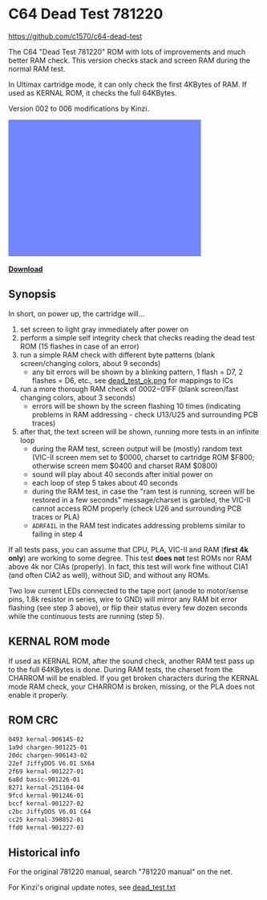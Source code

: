 # C64 Dead Test 781220
https://github.com/c1570/c64-dead-test

The C64 "Dead Test 781220" ROM with lots of improvements and much better RAM check.
This version checks stack and screen RAM during the normal RAM test.

In Ultimax cartridge mode, it can only check the first 4KBytes of RAM.
If used as KERNAL ROM, it checks the full 64KBytes.

Version 002 to 006 modifications by Kinzi.

![Passing a test run](/dead_test.gif)

**[Download](https://github.com/c1570/c64-dead-test/raw/refs/heads/main/dead_test.bin)**

## Synopsis

In short, on power up, the cartridge will...
1. set screen to light gray immediately after power on
2. perform a simple self integrity check that checks reading the dead test ROM (15 flashes in case of an error)
3. run a simple RAM check with different byte patterns (blank screen/changing colors, about 9 seconds)
   - any bit errors will be shown by a blinking pattern, 1 flash = D7, 2 flashes = D6, etc., see [dead_test_ok.png](/dead_test_ok.png) for mappings to ICs
4. run a more thorough RAM check of $0002-$01FF (blank screen/fast changing colors, about 3 seconds)
   - errors will be shown by the screen flashing 10 times (indicating problems in RAM addressing - check U13/U25 and surrounding PCB traces)
5. after that, the text screen will be shown, running more tests in an infinite loop
   - during the RAM test, screen output will be (mostly) random text (VIC-II screen mem set to $0000, charset to cartridge ROM $F800; otherwise screen mem $0400 and charset RAM $0800)
   - sound will play about 40 seconds after initial power on
   - each loop of step 5 takes about 40 seconds
   - during the RAM test, in case the "ram test is running, screen will be restored in a few seconds" message/charset is garbled, the VIC-II cannot access ROM properly (check U26 and surrounding PCB traces or PLA)
   - `ADRFAIL` in the RAM test indicates addressing problems similar to failing in step 4

If all tests pass, you can assume that CPU, PLA, VIC-II and RAM (**first 4k only**) are working to some degree.
This test **does not** test ROMs nor RAM above 4k nor CIAs (properly).
In fact, this test will work fine without CIA1 (and often CIA2 as well), without SID, and without any ROMs.

Two low current LEDs connected to the tape port (anode to motor/sense pins, 1.8k resistor in series, wire to GND) will mirror any RAM bit error flashing (see step 3 above), or flip their status every few dozen seconds while the continuous tests are running (step 5).

## KERNAL ROM mode
If used as KERNAL ROM, after the sound check, another RAM test pass up to the full 64KBytes is done.
During RAM tests, the charset from the CHARROM will be enabled.
If you get broken characters during the KERNAL mode RAM check, your CHARROM is broken, missing, or the PLA does not enable it properly.

## ROM CRC
```
0493 kernal-906145-02
1a9d chargen-901225-01
20dc chargen-906143-02
22ef JiffyDOS V6.01 SX64
2f69 kernal-901227-01
6a8d basic-901226-01
8271 kernal-251104-04
9fcd kernal-901246-01
bccf kernal-901227-02
c2bc JiffyDOS V6.01 C64
cc25 kernal-390852-01
ffd0 kernal-901227-03
```

## Historical info

For the original 781220 manual, search "781220 manual" on the net.

For Kinzi's original update notes, see [dead_test.txt](/dead_test.txt)
